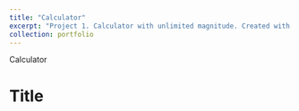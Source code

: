 ```yaml
---
title: "Calculator"
excerpt: "Project 1. Calculator with unlimited magnitude. Created with C++ using powershell. <br/><img src='/images/SuperCalc.png'>"
collection: portfolio
---
```


Calculator 



# Title 
